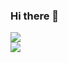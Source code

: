 ### Hi there 👋

<div>
  <a href="https://purple-galaxy-477.notion.site/Web-Progamming-7bb14c12a48047629823daf4bf10bd66?pvs=4" target="_blank"><img src="https://img.shields.io/badge/-Notion-000000?style=flat&logo=Notion"
</div>
<div>
  <img src="https://img.shields.io/badge/-React-000000?style=flat&logo=React"
</div>

<!--
**Mintchodan/Mintchodan** is a ✨ _special_ ✨ repository because its `README.md` (this file) appears on your GitHub profile.

Here are some ideas to get you started:

- 🔭 I’m currently working on ...
- 🌱 I’m currently learning ...
- 👯 I’m looking to collaborate on ...
- 🤔 I’m looking for help with ...
- 💬 Ask me about ...
- 📫 How to reach me: ...
- 😄 Pronouns: ...
- ⚡ Fun fact: ...
-->
